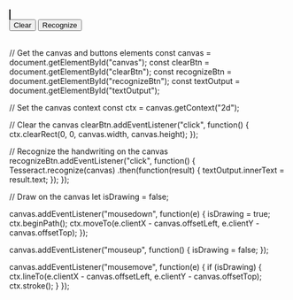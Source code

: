 <!DOCTYPE html>
<html>
<head>
  <title>Handwriting Recognition</title>
  <script src="https://cdn.jsdelivr.net/npm/tesseract.js@v2.2.0/dist/tesseract.min.js"></script>
  <style>
    #canvas {
      border: 1px solid black;
    }
  </style>
</head>
<body>
  <canvas id="canvas" width="300" height="300"></canvas>
  <br>
  <button id="clearBtn">Clear</button>
  <button id="recognizeBtn">Recognize</button>
  <br><br>
  <p id="textOutput"></p>
</body>
</html>
// Get the canvas and buttons elements
const canvas = document.getElementById("canvas");
const clearBtn = document.getElementById("clearBtn");
const recognizeBtn = document.getElementById("recognizeBtn");
const textOutput = document.getElementById("textOutput");

// Set the canvas context
const ctx = canvas.getContext("2d");

// Clear the canvas
clearBtn.addEventListener("click", function() {
  ctx.clearRect(0, 0, canvas.width, canvas.height);
});

// Recognize the handwriting on the canvas
recognizeBtn.addEventListener("click", function() {
  Tesseract.recognize(canvas)
    .then(function(result) {
      textOutput.innerText = result.text;
    });
});

// Draw on the canvas
let isDrawing = false;

canvas.addEventListener("mousedown", function(e) {
  isDrawing = true;
  ctx.beginPath();
  ctx.moveTo(e.clientX - canvas.offsetLeft, e.clientY - canvas.offsetTop);
});

canvas.addEventListener("mouseup", function() {
  isDrawing = false;
});

canvas.addEventListener("mousemove", function(e) {
  if (isDrawing) {
    ctx.lineTo(e.clientX - canvas.offsetLeft, e.clientY - canvas.offsetTop);
    ctx.stroke();
  }
});

